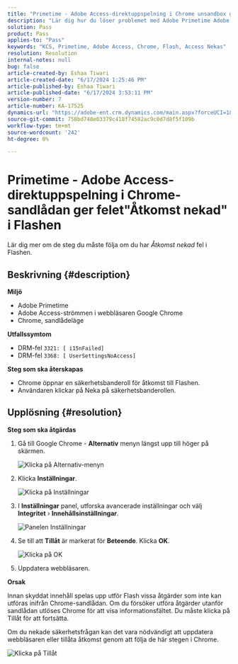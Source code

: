 ```yaml
---
title: "Primetime - Adobe Access-direktuppspelning i Chrome unsandbox ger \"Åtkomst nekad\" fel i Flashen"
description: "Lär dig hur du löser problemet med Adobe Primetime Adobe Access-strömmen i sandlådeläget i Google Chrome."
solution: Pass
product: Pass
applies-to: "Pass"
keywords: "KCS, Primetime, Adobe Access, Chrome, Flash, Access Nekas"
resolution: Resolution
internal-notes: null
bug: false
article-created-by: Eshaa Tiwari
article-created-date: "6/17/2024 1:25:46 PM"
article-published-by: Eshaa Tiwari
article-published-date: "6/17/2024 3:53:11 PM"
version-number: 7
article-number: KA-17525
dynamics-url: "https://adobe-ent.crm.dynamics.com/main.aspx?forceUCI=1&pagetype=entityrecord&etn=knowledgearticle&id=148b5116-ad2c-ef11-840a-6045bd029b18"
source-git-commit: 758bd748e03379c418f74582ac9c0d7d8f5f109b
workflow-type: tm+mt
source-wordcount: '242'
ht-degree: 0%

---
```


# Primetime - Adobe Access-direktuppspelning i Chrome-sandlådan ger felet&quot;Åtkomst nekad&quot; i Flashen


Lär dig mer om de steg du måste följa om du har *Åtkomst nekad* fel i Flashen.

## Beskrivning {#description}


<b>Miljö</b>

- Adobe Primetime
- Adobe Access-strömmen i webbläsaren Google Chrome
- Chrome, sandlådeläge


<b>Utfallssymtom</b>

- DRM-fel `3321: [ i15nFailed]`
- DRM-fel `3368: [ UserSettingsNoAccess]`


<b>Steg som ska återskapas</b>

- Chrome öppnar en säkerhetsbanderoll för åtkomst till Flashen.
- Användaren klickar på Neka på säkerhetsbanderollen.



## Upplösning {#resolution}


<b>Steg som ska åtgärdas</b>

1. Gå till Google Chrome - <b>Alternativ</b> menyn längst upp till höger på skärmen.


   ![Klicka på Alternativ-menyn](https://helpx.adobe.com/content/dam/help/en/adobe-access/kb/error-3321/jcr%3acontent/main-pars/procedure/proc_par/step_0/step_par/image/setting_menu.png "Klicka på Alternativ-menyn")
2. Klicka <b>Inställningar</b>.





   ![Klicka på Inställningar](https://helpx.adobe.com/content/dam/help/en/adobe-access/kb/error-3321/jcr%3acontent/main-pars/procedure/proc_par/step_1/step_par/image/3.jpg "Klicka på Inställningar")
3. I <b>Inställningar</b> panel, utforska avancerade inställningar och välj <b>Integritet</b> › <b>Innehållsinställningar</b>.

   ![Panelen Inställningar](https://helpx.adobe.com/content/dam/help/en/adobe-access/kb/error-3321/jcr%3acontent/main-pars/procedure/proc_par/step_2/step_par/image/5.jpg "Panelen Inställningar")
4. Se till att <b>Tillåt</b> är markerat för <b>Beteende</b>. Klicka <b>OK</b>.





   ![Klicka på OK](https://helpx.adobe.com/content/dam/help/en/adobe-access/kb/error-3321/jcr%3acontent/main-pars/procedure/proc_par/step_3/step_par/image/unsandbox_settings.png "Klicka på OK")
5. Uppdatera webbläsaren.


<b>Orsak</b>

Innan skyddat innehåll spelas upp utför Flash vissa åtgärder som inte kan utföras inifrån Chrome-sandlådan. Om du försöker utföra åtgärder utanför sandlådan utlöses Chrome för att visa informationsfältet. Du måste klicka på Tillåt för att fortsätta.

Om du nekade säkerhetsfrågan kan det vara nödvändigt att uppdatera webbläsaren eller tillåta åtkomst genom att följa de här stegen i Chrome.

![Klicka på Tillåt](https://helpx.adobe.com/content/dam/help/en/adobe-access/kb/error-3321/jcr%3acontent/main-pars/image/chrome_infobar.png "Klicka på Tillåt")
